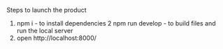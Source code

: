 Steps to launch the product

1. npm i - to install dependencies
2 npm run develop - to build files and run the local server
3. open http://localhost:8000/